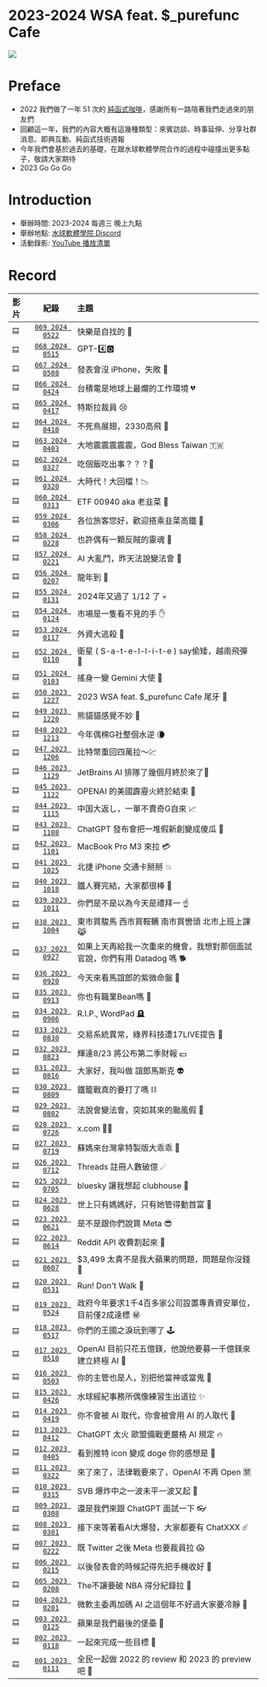 # 2023-2024 WSA feat. $_purefunc Cafe
![](https://raw.githubusercontent.com/PureFuncInc/purefunc-cafe/main/images/logo.png)

# Preface
* 2022 我們做了一年 51 次的 [純函式咖啡](https://github.com/PureFuncInc/purefunc-cafe)，感謝所有一路陪著我們走過來的朋友們
* 回顧這一年，我們的內容大概有這幾種類型：來賓訪談、時事延伸、分享社群消息、即興互動、純函式技術週報
* 今年我們會基於過去的基礎，在跟水球軟體學院合作的過程中碰撞出更多點子，敬請大家期待
* 2023 Go Go Go

# Introduction
* 舉辦時間: 2023-2024 每週三 晚上九點
* 舉辦地點: [水球軟體學院 Discord](https://discord.gg/waterballsa)
* 活動錄影: [YouTube 播放清單](https://www.youtube.com/playlist?list=PLC3hT4Z5I-O64QSgj8IDMhGvtQLSXvUGN)

# Record
| 影片 | 紀錄 | 主題 |
| :--- | :---: | :--- |
| [```🎞```]() | [```069 2024 0522```](records/2024-05-22/README.md) | 快樂是自找的 🤗 |
| [```🎞```]() | [```068 2024 0515```](records/2024-05-15/README.md) | GPT-4️⃣🅾️ |
| [```🎞```]() | [```067 2024 0508```](records/2024-05-08/README.md) | 發表會沒 iPhone，失敗 👹 |
| [```🎞```]() | [```066 2024 0424```](records/2024-04-24/README.md) | 台積電是地球上最爛的工作環境 💔 |
| [```🎞```]() | [```065 2024 0417```](records/2024-04-17/README.md) | 特斯拉裁員 😢 |
| [```🎞```]() | [```064 2024 0410```](records/2024-04-10/README.md) | 不死鳥展翅，2330高飛 🦄 |
| [```🎞```]() | [```063 2024 0403```](records/2024-04-03/README.md) | 大地震震震震震，God Bless Taiwan 🇹🇼 |
| [```🎞```]() | [```062 2024 0327```](records/2024-03-27/README.md) | 吃個飯吃出事？？？🍜 |
| [```🎞```]() | [```061 2024 0320```](records/2024-03-20/README.md) | 大時代！大回檔！📉 |
| [```🎞```]() | [```060 2024 0313```](records/2024-03-13/README.md) | ETF 00940 aka 老韭菜 🪷 |
| [```🎞```]() | [```059 2024 0306```](records/2024-03-06/README.md) | 各位旅客您好，歡迎搭乘韭菜高鐵 🚄 |
| [```🎞```]() | [```058 2024 0228```](records/2024-02-28/README.md) | 也許偶有一顆反賊的靈魂 🧸 |
| [```🎞```]() | [```057 2024 0221```](records/2024-02-21/README.md) | AI 大亂鬥，昨天法說變法會 👺 |
| [```🎞```]() | [```056 2024 0207```](records/2024-02-07/README.md) | 龍年到 🐲 |
| [```🎞```]() | [```055 2024 0131```](records/2024-01-30/README.md) | 2024年又過了 1/12 了 💀 |
| [```🎞```]() | [```054 2024 0124```](records/2024-01-24/README.md) | 市場是一隻看不見的手 ✋ |
| [```🎞```]() | [```053 2024 0117```](records/2024-01-17/README.md) | 外資大逃殺 💸 |
| [```🎞```]() | [```052 2024 0110```](records/2024-01-10/README.md) | 衛星 ( S-a-t-e-l-l-i-t-e ) say偷矮，越南飛彈 🚀 |
| [```🎞```]() | [```051 2024 0103```](records/2024-01-03/README.md) | 搖身一變 Gemini 大使 🤵 |
| [```🎞```]() | [```050 2023 1227```](https://github.com/PureFuncInc/wsa-feat-purefunc-cafe/issues/16) | 2023 WSA feat. $_purefunc Cafe 尾牙 🍲 |
| [```🎞```]() | [```049 2023 1220```](records/2023-12-20/README.md) | 熊貓貓感覺不妙 🐼 |
| [```🎞```]() | [```048 2023 1213```](records/2023-12-13/README.md) | 今年偶棉G社整個水逆 🌘 |
| [```🎞```]() | [```047 2023 1206```](records/2023-12-06/README.md) | 比特幣重回四萬拉～💹 |
| [```🎞```]() | [```046 2023 1129```](records/2023-11-29/README.md) | JetBrains AI 排隊了幾個月終於來了🐢 |
| [```🎞```]() | [```045 2023 1122```](records/2023-11-22/README.md) | OPENAI 的美國霹靂火終於結束 🥷 |
| [```🎞```]() | [```044 2023 1115```](records/2023-11-15/README.md) | 中国大返し，一單不賣奇G自來 📈 |
| [```🎞```](https://youtu.be/q1WHxxsFES4) | [```043 2023 1108```](records/2023-11-08/README.md) | ChatGPT 發布會把一堆假新創變成傻瓜 🎃 |
| [```🎞```](https://youtu.be/Kv9hGG8k3og) | [```042 2023 1101```](records/2023-11-01/README.md) | MacBook Pro M3 來拉 💳 |
| [```🎞```](https://youtu.be/BpQU1gP1ozM) | [```041 2023 1025```](records/2023-10-25/README.md) | 北捷 iPhone 交通卡掰掰 💥 |
| [```🎞```](https://youtu.be/cfT-W9QMFFU) | [```040 2023 1018```](records/2023-10-18/README.md) | 鐵人賽完結，大家都很棒 🫶 |
| [```🎞```](https://youtu.be/bw1tPLUMduY) | [```039 2023 1011```](records/2023-10-11/README.md) | 你們是不是以為今天是禮拜一 ☝️ |
| [```🎞```](https://youtu.be/jIHjrc4gxNg) | [```038 2023 1004```](records/2023-10-04/README.md) | 東市買駿馬 西市買鞍韉 南市買轡頭 北市上班上課 😹 |
| [```🎞```](https://youtu.be/z7TYnjADVMg) | [```037 2023 0927```](records/2023-09-27/README.md) | 如果上天再給我一次重來的機會，我想對那個面試官說，你們有用 Datadog 嗎 🐕 |
| [```🎞```](https://youtu.be/aEwDt0JpLtI) | [```036 2023 0920```](records/2023-09-20/README.md) | 今天來看馬誼郎的紫微命盤 🔮 |
| [```🎞```](https://youtu.be/ASz4pfANDQk) | [```035 2023 0913```](records/2023-09-13/README.md) | 你也有職業Bean嗎 🫘 |
| [```🎞```](https://youtu.be/5kW836zYyJs) | [```034 2023 0906```](records/2023-09-06/README.md) | R.I.P., WordPad 🪦 |
| [```🎞```](https://youtu.be/JBp8cV955hs) | [```033 2023 0830```](records/2023-08-30/README.md) | 交易系統異常，綠界科技遭17LIVE提告 👔 |
| [```🎞```](https://youtu.be/az20tDFjSxg) | [```032 2023 0823```](records/2023-08-23/README.md) | 輝達8/23 將公布第二季財報 💵 |
| [```🎞```](https://youtu.be/14KQsHyTNTg) | [```031 2023 0816```](records/2023-08-16/README.md) | 大家好，我叫做 誼郎馬斯克 👽 |
| [```🎞```](https://youtu.be/FHDiijdcDTc) | [```030 2023 0809```](records/2023-08-09/README.md) | 鐵籠戰真的要打了嗎 ⛓ |
| [```🎞```](https://youtu.be/D2HZbbE9h-s) | [```029 2023 0802```](records/2023-08-02/README.md) | 法說會變法會，突如其來的颱風假 💨 |
| [```🎞```](https://youtu.be/tZtUF2gyJeg) | [```028 2023 0726```](records/2023-07-26/README.md) | x.com 🙅‍♂️ |
| [```🎞```](https://youtu.be/OLrwdPSov70) | [```027 2023 0719```](records/2023-07-19/README.md) | 蘇媽來台灣拿特製版大乖乖 🍭 |
| [```🎞```](https://youtu.be/i9jqVcu67nQ) | [```026 2023 0712```](records/2023-07-12/README.md) | Threads 註冊人數破億 ☄ |
| [```🎞```](https://youtu.be/RWTtF4W58Y4) | [```025 2023 0705```](records/2023-07-05/README.md) | bluesky 讓我想起 clubhouse 🥹 |
| [```🎞```](https://youtu.be/hM6nyhRBGwc) | [```024 2023 0628```](records/2023-06-28/README.md) | 世上只有媽媽好，只有她管得動首富 👋 |
| [```🎞```](https://youtu.be/mnwxn2m4nIA) | [```023 2023 0621```](records/2023-06-21/README.md) | 是不是跟你們說買 Meta 😎 |
| [```🎞```](https://youtu.be/kZlTt0egrSA) | [```022 2023 0614```](records/2023-06-14/README.md) | Reddit API 收費割起來 🔪 |
| [```🎞```](https://youtu.be/muNNclqXj5U) | [```021 2023 0607```](records/2023-06-07/README.md) | $3,499 太貴不是我大蘋果的問題，問題是你沒錢 🍎 |
| [```🎞```](https://youtu.be/ymm2OMaLixU) | [```020 2023 0531```](records/2023-05-31/README.md) | Run! Don't Walk 🏃 |
| [```🎞```](https://youtu.be/1AEOcSpVgUk) | [```019 2023 0524```](records/2023-05-24/README.md) | 政府今年要求1千4百多家公司設置專責資安單位，目前僅2成達標 ㊙️ |
| [```🎞```](https://youtu.be/rtIQ1JkRY5k) | [```018 2023 0517```](records/2023-05-17/README.md) | 你們的王國之淚玩到哪了 🕹️ |
| [```🎞```](https://youtu.be/aZfnebEnbJk) | [```017 2023 0510```](records/2023-05-10/README.md) | OpenAI 目前只花五億鎂，他說他要募一千億鎂來建立終極 AI 🦄 |
| [```🎞```](https://youtu.be/33sd7PWeFok) | [```016 2023 0503```](records/2023-05-03/README.md) | 你的主管也是人，別把他當神或當鬼 👻 |
| [```🎞```](https://youtu.be/OePnsgIpiOU) | [```015 2023 0426```](records/2023-04-26/README.md) | 水球經紀事務所偶像練習生出道拉 ✨ |
| [```🎞```](https://youtu.be/SXMN1YP5d9g) | [```014 2023 0419```](records/2023-04-19/README.md) | 你不會被 AI 取代，你會被會用 AI 的人取代 🌚|
| [```🎞```](https://youtu.be/6e9z6gOb7hY) | [```013 2023 0412```](records/2023-04-12/README.md) | ChatGPT 太火 歐盟備戰更嚴格 AI 規定 🔥 |
| [```🎞```](https://youtu.be/HXFkSg1w6Fw) | [```012 2023 0405```](records/2023-04-05/README.md) | 看到推特 icon 變成 doge 你的感想是 🐶 |
| [```🎞```](https://youtu.be/ABtimJz1MAA) | [```011 2023 0322```](records/2023-03-22/README.md) | 來了來了，法律戰要來了，OpenAI 不再 Open 🈲 |
| [```🎞```](https://youtu.be/mIm87eNv7KE) | [```010 2023 0315```](records/2023-03-15/README.md) | SVB 爆炸中之一波未平一波又起 🚨 |
| [```🎞```](https://youtu.be/JYjsXoI8Too) | [```009 2023 0308```](records/2023-03-08/README.md) | 還是我們來跟 ChatGPT 面試一下 👓 |
| [```🎞```](https://youtu.be/iI6FBCOicgY) | [```008 2023 0301```](records/2023-03-01/README.md) | 接下來等著看AI大爆發，大家都要有 ChatXXX ☄️ |
| [```🎞```](https://youtu.be/lVBMboSfMF8) | [```007 2023 0222```](records/2023-02-22/README.md) | 既 Twitter 之後 Meta 也要裁員拉 😱 |
| [```🎞```](https://youtu.be/Ae27ofdcW4I) | [```006 2023 0215```](records/2023-02-15/README.md) | 以後發表會的時候記得先把手機收好 📱 |
| [```🎞```](https://youtu.be/GTqgOeOGTd4) | [```005 2023 0208```](records/2023-02-08/README.md) | The不讓要破 NBA 得分紀錄拉 🏀 |
| [```🎞```](https://youtu.be/QiVtaaYpWZ0) | [```004 2023 0201```](records/2023-02-01/README.md) | 微軟主委再加碼 AI 之這個年不好過大家要冷靜 🥶 |
| [```🎞```](https://youtu.be/XLVdXzTFdK8) | [```003 2023 0125```](records/2023-01-25/README.md) | 蘋果是我們最後的堡壘 🧱 |
| [```🎞```](https://youtu.be/MplMS9LM-ZU) | [```002 2023 0118```](records/2023-01-18/README.md) | 一起來完成一些目標 🎯 |
| [```🎞```](https://youtu.be/Wq1cqqzrFZ0) | [```001 2023 0111```](records/2023-01-11/README.md) | 全民一起做 2022 的 review 和 2023 的 preview 吧 💪 |
